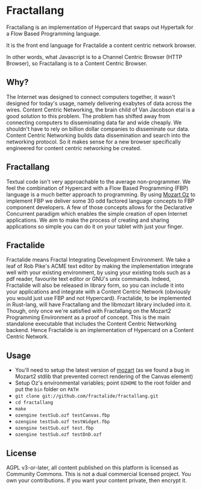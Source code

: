 Fractallang
===========

Fractallang is an implementation of Hypercard that swaps out Hypertalk for a Flow Based Programming language.

It is the front end language for Fractalide a content centric network browser.

In other words, what Javascript is to a Channel Centric Browser (HTTP Browser), so Fractallang is to a Content Centric Browser.

Why?
-----
The Internet was designed to connect computers together, it wasn't designed for today's usage, namely delivering exabytes of data across the wires. Content Centric Networking, the brain child of Van Jacobson etal is a good solution to this problem. The problem has shifted away from connecting computers to disseminating data far and wide cheaply. We shouldn't have to rely on billion dollar companies to disseminate our data. Content Centric Networking builds data dissemination and search into the networking protocol. So it makes sense for a new browser specifically engineered for content centric networking be created.

Fractallang
-------------
Textual code isn't very approachable to the average non-programmer. We feel the combination of Hypercard with a Flow Based Programming (FBP) language is a much better approach to programming. By using [Mozart Oz](www.mozart-oz.org) to implement FBP we deliver some 30 odd factored language concepts to FBP component developers. A few of those concepts allows for the Declarative Concurrent paradigm which enables the simple creation of open Internet applications.
We aim to make the process of creating and sharing applications so simple you can do it on your tablet with just your finger.

Fractalide
-------
Fractalide means Fractal Integrating Development Environment. We take a leaf of Rob Pike's ACME text editor by making the implementation integrate well with your existing environment, by using your existing tools such as a pdf reader, favourite text editor or GNU's unix commands. Indeed, Fractalide will also be released in library form, so you can include it into your applications and integrate with a Content Centric Network (obviously you would just use FBP and not Hypercard).
Fractalide, to be implemented in Rust-lang, will have Fractallang and the libmozart library included into it. Though, only once we're satisfied with Fractallang on the Mozart2 Programming Environment as a proof of concept. This is the main standalone executable that includes the Content Centric Networking backend.
Hence Fractalide is an implementation of Hypercard on a Content Centric Network.

Usage
-----

* You'll need to setup the latest version of [mozart](www.github.com/mozart/mozart2) (as we found a bug in Mozart2 stdlib that prevented correct rendering of the Canvas element)
* Setup Oz's environmental variables; point `OZHOME` to the root folder and put the `bin` folder on `PATH`
* `git clone git://github.com/fractalide/fractallang.git`
* `cd fractallang`
* `make`
* `ozengine testSub.ozf testCanvas.fbp`
* `ozengine testSub.ozf testWidget.fbp`
* `ozengine testSub.ozf test.fbp`
* `ozengine testSub.ozf testDnD.ozf`

License
--------
AGPL v3-or-later, all content published on this platform is licensed as Community Commons. This is not a dual commercial licensed project. You own your contributions. If you want your content private, then encrypt it.
